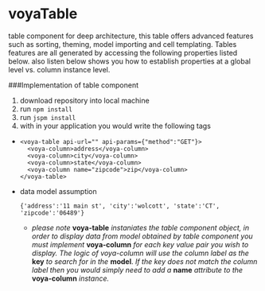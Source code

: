 # voyaTable
table component for deep architecture, this table offers advanced features such as sorting, theming, model importing and cell templating. Tables features are all generated by accessing the following properties listed below. also listen below shows you how to establish properties at a global level vs. column instance level.

###Implementation of table component
1. download repository into local machine
2. run ```npm install```
3. run ```jspm install```
4. with in your application you would write the following tags
  * ```
    <voya-table api-url="" api-params={"method":"GET"}>
      <voya-column>address</voya-column>
      <voya-column>city</voya-column>
      <voya-column>state</voya-column>
      <voya-column name="zipcode">zip</voya-column>
    </voya-table>
    ```

  * data model assumption 
    ```
    {'address':'11 main st', 'city':'wolcott', 'state':'CT', 'zipcode':'06489'}
    ```
    * *please note* **voya-table** *instaniates the table component object, in order to display data from model obtained by table component you must implement* **voya-column** *for each key value pair you wish to display. The logic of voya-column will use the column label as the* **key** *to search for in the* **model**. *If the key does not match the column label then you would simply need to add a* **name** *attribute to the* **voya-column** *instance.*
